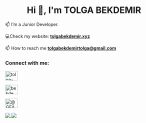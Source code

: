 <h1 align="center">Hi 👋, I'm TOLGA BEKDEMIR</h1>

📫 I’m a Junior Developer.

💻Check my website: [**tolgabekdemir.xyz**](https://www.tolgabekdemir.xyz)

📫 How to reach me **tolgabekdemirtolga@gmail.com**

<h3 align="left">Connect with me:</h3>
<p align="left">
<a href="https://www.linkedin.com/in/tolgabekdemir/" target="blank"><img align="center" src="https://raw.githubusercontent.com/rahuldkjain/github-profile-readme-generator/master/src/images/icons/Social/linked-in-alt.svg" alt="tolga-bekdemir" height="30" width="40" /></a>

<a href="https://instagram.com/bekdemir.tolga" target="blank"><img align="center" src="https://raw.githubusercontent.com/rahuldkjain/github-profile-readme-generator/master/src/images/icons/Social/instagram.svg" alt="bekdemir.tolga" height="30" width="40" /></a>

<a href="https://gearabee.medium.com/" target="blank"><img align="center" src="https://raw.githubusercontent.com/rahuldkjain/github-profile-readme-generator/master/src/images/icons/Social/medium.svg" alt="@GEARaBEE" height="30" width="40" /></a>
</p>
<a href="https://tolgabekdemir.xyz">
<img align="center" src="https://github-readme-stats.vercel.app/api?username=tbekdemir&count_private=true&show_icons=true&theme=github_dark" />
</a>
<a href="https://tolgabekdemir.xyz">
<img align="center" src="https://github-readme-stats.vercel.app/api?username=tbekdemir&count_private=true&show_icons=true&theme=github_dark" />
</a>
<!---
<h3 align="left">Languages and Tools:</h3>

<p align="left"> <a href="https://tolgabekdemir.xyz" target="_blank" rel="noreferrer"> <img src="https://img.shields.io/badge/c%23-%23239120.svg?style=for-the-badge&logo=c-sharp&logoColor=white" alt="C#" width="40" height="40"/> </a> 


<a href="https://unity.com/" target="_blank" rel="noreferrer"> <img src="https://www.vectorlogo.zone/logos/unity3d/unity3d-icon.svg" alt="unity" width="40" height="40"/> </a> </p>
--->
  
![](https://komarev.com/ghpvc/?username=tbekdemir&color=orange)
<a href="https://tolgabekdemir.xyz">
<img align="center" src="https://komarev.com/ghpvc/?username=tbekdemir&color=orange" />
</a>

<!---
bekdo/bekdo is a ✨ special ✨ repository because its `README.md` (this file) appears on your GitHub profile.
You can click the Preview link to take a look at your changes.
--->
